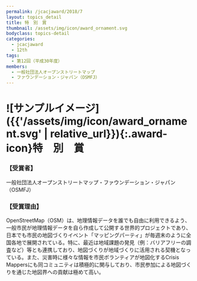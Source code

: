 ```yaml
---
permalink: /jcacjaward/2018/7
layout: topics_detail
title: 特　別　賞
thumbnail: /assets/img/icon/award_ornament.svg
bodyclass: topics-detail
categories:
  - jcacjaward
  - 12th
tags:
  - 第12回（平成30年度）
members:
  - 一般社団法人オープンストリートマップ
  - ファウンデーション・ジャパン（OSMFJ）
---
```


# ![サンプルイメージ]({{'/assets/img/icon/award_ornament.svg' | relative_url}}){:.award-icon}特　別　賞

### 【受賞者】

一般社団法人オープンストリートマップ・ファウンデーション・ジャパン（OSMFJ）

### 【受賞理由】

OpenStreetMap（OSM）は、地理情報データを誰でも自由に利用できるよう、一般市民が地理情報データを自ら作成して公開する世界的プロジェクトであり、日本でも市民の地図づくりイベント「マッピングパーティ」が毎週末のように全国各地で展開されている。特に、最近は地域課題の発見（例：バリアフリーの調査など）等とも連携しており、地図づくりが地域づくりに活用される契機となっている。また、災害時に様々な情報を市民ボランティアが地図化するCrisis Mappersにも同コミュニティは積極的に関与しており、市民参加による地図づくりを通じた地図界への貢献は極めて高い。
